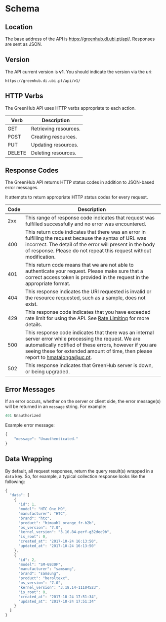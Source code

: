 # Schema

## Location

The base address of the API is https://greenhub.di.ubi.pt/api/. Responses are sent as JSON.

## Version

The API current version is **v1**. You should indicate the version via the uri:

```
https://greenhub.di.ubi.pt/api/v1/
```

## HTTP Verbs

The GreenHub API uses HTTP verbs appropriate to each action.

| Verb   | Description           |
| ------ | --------------------- |
| GET    | Retrieving resources. |
| POST   | Creating resources.   |
| PUT    | Updating resources.   |
| DELETE | Deleting resources.   |

## Response Codes

The GreenHub API returns HTTP status codes in addition to JSON-based error messages.

It attempts to return appropriate HTTP status codes for every request.

| Code | Description |
| ---- | ----------- |
| 2xx  | This range of response code indicates that request was fulfilled successfully and no error was encountered. |
| 400  | This return code indicates that there was an error in fulfilling the request because the syntax of URL was incorrect. The detail of the error will present in the body of response. Please do not repeat this request without modification. |
| 401  | 	This return code means that we are not able to authenticate your request. Please make sure that a correct access token is provided in the request in the appropriate format. |
| 404  | This response indicates the URI requested is invalid or the resource requested, such as a sample, does not exist. |
| 429  | This response code indicates that you have exceeded rate limit for using the API. See [Rate Limiting](/api/rate-limiting.md) for more details. |
| 500  | This response code indicates that there was an internal server error while processing the request. We are automatically notified of these errors, however if you are seeing these for extended amount of time, then please report to [hmatalonga@uc.pt](mailto:hmatalonga@uc.pt). |
| 502  | This response indicates that GreenHub server is down, or being upgraded. |

## Error Messages

If an error occurs, whether on the server or client side, the error message(s) will be returned in an `message` string. For example:

```javascript
401 Unauthorized
```

Example error message:

```javascript
{
    "message": "Unauthenticated."
}
```

## Data Wrapping

By default, all request responses, return the query result(s) wrapped in a `data` key.
So, for example, a typical collection response looks like the following:

```javascript
{
  "data": [
    {
      "id": 1,
      "model": "HTC One M9",
      "manufacturer": "HTC",
      "brand": "htc",
      "product": "himauhl_orange_fr-b2b",
      "os_version": "7.0",
      "kernel_version": "3.10.84-perf-g32dec9b",
      "is_root": 0,
      "created_at": "2017-10-24 16:13:50",
      "updated_at": "2017-10-24 16:13:50"
    },
    {
      "id": 2,
      "model": "SM-G930F",
      "manufacturer": "samsung",
      "brand": "samsung",
      "product": "heroltexx",
      "os_version": "7.0",
      "kernel_version": "3.18.14-11104523",
      "is_root": 0,
      "created_at": "2017-10-24 17:51:34",
      "updated_at": "2017-10-24 17:51:34"
    }
  ]
}
```